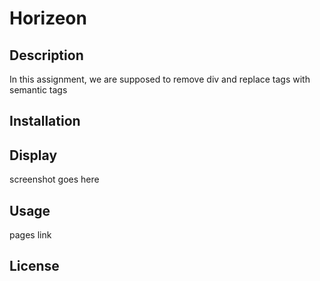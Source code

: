 # Horizeon

## Description
In this assignment, we are supposed to remove div and replace tags with semantic tags

## Installation

## Display
screenshot goes here

## Usage
pages link

## License